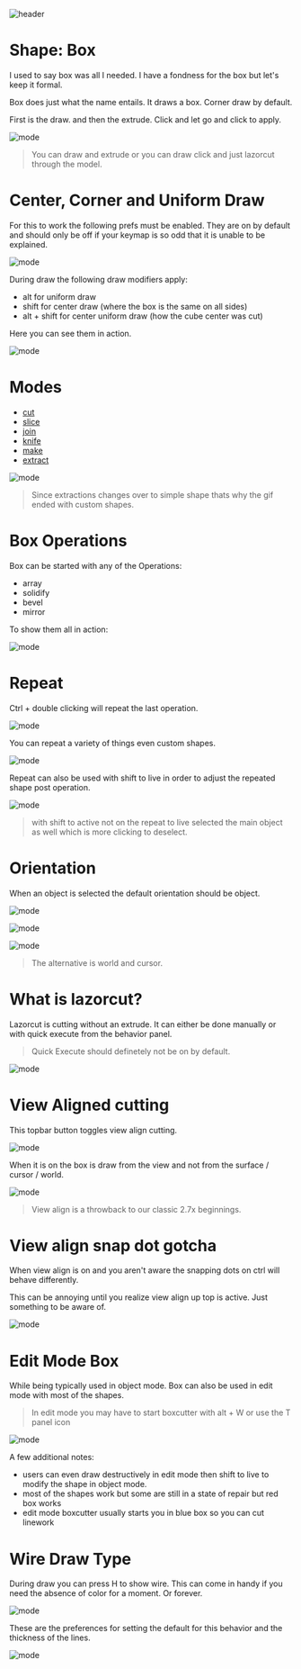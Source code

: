 ![header](img/banner.gif)

# Shape: Box

I used to say box was all I needed. I have a fondness for the box but let's keep it formal.

Box does just what the name entails. It draws a box. Corner draw by default.

First is the draw. and then the extrude. Click and let go and click to apply.

![mode](img/shape/s1.gif)

> You can draw and extrude or you can draw click and just lazorcut through the model.

# Center, Corner and Uniform Draw

For this to work the following prefs must be enabled. They are on by default and should only be off if your keymap is so odd that it is unable to be explained.

![mode](img/shape/s13.png)

During draw the following draw modifiers apply:

- alt for uniform draw
- shift for center draw (where the box is the same on all sides)
- alt + shift for center uniform draw (how the cube center was cut)

Here you can see them in action.

![mode](img/shape/s14.gif)

# Modes

- [cut](mode_red.md)
- [slice](mode_yellow.md)
- [join](mode_green.md)
- [knife](mode_blue.md)
- [make](mode_grey.md)
- [extract](mode_black.md)

![mode](img/shape/s10.gif)

> Since extractions changes over to simple shape thats why the gif ended with custom shapes.

# Box Operations

Box can be started with any of the Operations:

- array
- solidify
- bevel
- mirror

To show them all in action:

![mode](img/shape/s9.gif)

# Repeat

Ctrl + double clicking will repeat the last operation.

![mode](img/shape/s26.gif)

You can repeat a variety of things even custom shapes.

![mode](img/shape/s27.gif)

Repeat can also be used with shift to live in order to adjust the repeated shape post operation.

![mode](img/shape/s28.gif)

> with shift to active not on the repeat to live selected the main object as well which is more clicking to deselect.

# Orientation

When an object is selected the default orientation should be object.

![mode](img/shape/s2.png)

![mode](img/shape/s4.png)

![mode](img/shape/s5.png)

> The alternative is world and cursor.

# What is lazorcut?

Lazorcut is cutting without an extrude. It can either be done manually or with quick execute from the behavior panel.

> Quick Execute should definetely not be on by default.

![mode](img/shape/s3.gif)

# View Aligned cutting

This topbar button toggles view align cutting.

![mode](img/shape/s6.gif)

When it is on the box is draw from the view and not from the surface / cursor / world.

![mode](img/shape/s7.gif)

> View align is a throwback to our classic 2.7x beginnings.

# View align snap dot gotcha

When view align is on and you aren't aware the snapping dots on ctrl will behave differently.

This can be annoying until you realize view align up top is active. Just something to be aware of.

![mode](img/shape/s8.gif)

# Edit Mode Box

While being typically used in object mode. Box can also be used in edit mode with most of the shapes.

> In edit mode you may have to start boxcutter with alt + W or use the T panel icon

![mode](img/shape/s17.gif)

A few additional notes:

- users can even draw destructively in edit mode then shift to live to modify the shape in object mode.
- most of the shapes work but some are still in a state of repair but red box works
- edit mode boxcutter usually starts you in blue box so you can cut linework

# Wire Draw Type

During draw you can press H to show wire. This can come in handy if you need the absence of color for a moment. Or forever.

![mode](img/shape/s11.gif)

These are the preferences for setting the default for this behavior and the thickness of the lines.

![mode](img/shape/s12.png)

